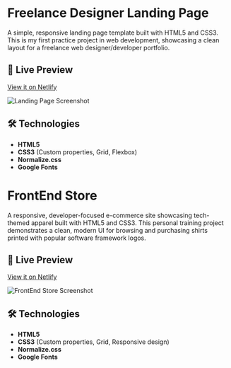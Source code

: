 # Freelance Designer Landing Page

A simple, responsive landing page template built with HTML5 and CSS3. This is my first practice project in web development, showcasing a clean layout for a freelance web designer/developer portfolio.

## 🚀 Live Preview

[View it on Netlify](https://chipper-dieffenbachia-b816f9.netlify.app/)  

![Landing Page Screenshot](https://github.com/user-attachments/assets/71110c57-a7bb-4057-9e1d-6793617f60a0)

## 🛠️ Technologies

- **HTML5**  
- **CSS3** (Custom properties, Grid, Flexbox)  
- **Normalize.css**  
- **Google Fonts**  

# FrontEnd Store

A responsive, developer-focused e-commerce site showcasing tech-themed apparel built with HTML5 and CSS3. This personal training project demonstrates a clean, modern UI for browsing and purchasing shirts printed with popular software framework logos.

## 🚀 Live Preview

[View it on Netlify](https://timely-souffle-17682c.netlify.app/)  

![FrontEnd Store Screenshot](https://github.com/user-attachments/assets/12b04cf5-3c60-455c-a658-160302389a87)

## 🛠️ Technologies

- **HTML5**  
- **CSS3** (Custom properties, Grid, Responsive design)  
- **Normalize.css**  
- **Google Fonts**  
